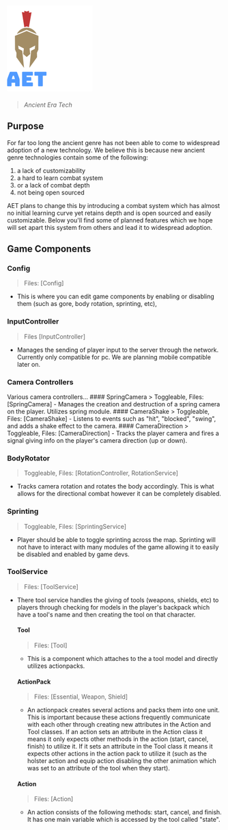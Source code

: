 

## ![alt text](GithubLogo.png)
> *Ancient Era Tech*

## Purpose

For far too long the ancient genre has not been able to come to widespread adoption of a new technology. We believe this is because new ancient genre technologies contain some of the following:

1. a lack of customizability
2. a hard to learn combat system 
3. or a lack of combat depth 
3. not being open sourced

AET plans to change this by introducing a combat system which has almost no initial learning curve yet retains depth and is open sourced and easily customizable. Below you'll find some of planned features which we hope will set apart this system from others and lead it to widespread adoption.

## Game Components

### Config
> Files: [Config]
- This is where you can edit game components by enabling or disabling them (such as gore, body rotation, sprinting, etc),

### InputController
> Files [InputController]
- Manages the sending of player input to the server through the network. Currently only compatible for pc. We are planning mobile compatible later on.

### Camera Controllers
Various camera controllers...
	#### SpringCamera
	> Toggleable, Files: [SpringCamera]
	- Manages the creation and destruction of a spring camera on the player. Utilizes spring module. 
	#### CameraShake
	> Toggleable, Files: [CameraShake]
	- Listens to events such as "hit", "blocked", "swing", and adds a shake effect to the camera.
	#### CameraDirection
	> Toggleable, Files: [CameraDirection]
	- Tracks the player camera and fires a signal giving info on the player's camera direction (up or down).

### BodyRotator
> Toggleable, Files: [RotationController, RotationService]
- Tracks camera rotation and rotates the body accordingly. This is what allows for the directional combat however it can be completely disabled.

### Sprinting 
> Toggleable, Files: [SprintingService]
- Player should be able to toggle sprinting across the map. Sprinting will not have to interact with many modules of the game allowing it to easily be disabled and enabled by game devs. 

### ToolService
> Files: [ToolService]
- There tool service handles the giving of tools (weapons, shields, etc) to players through checking for models in the player's backpack which have a tool's name and then creating the tool on that character.
	#### Tool
	> Files: [Tool]
	- This is a component which attaches to the a tool model and directly utilizes actionpacks.
	#### ActionPack
	> Files: [Essential, Weapon, Shield]
	- An actionpack creates several actions and packs them into one unit. This is important because these actions frequently communicate with each other through creating new attributes in the Action and Tool classes. If an action sets an attribute in the Action class it means it only expects other methods in the action (start, cancel, finish) to utilize it. If it sets an attribute in the Tool class it means it expects other actions in the action pack to utilize it (such as the holster action and equip action disabling the other animation which was set to an attribute of the tool when they start).
	#### Action
	> Files: [Action]
	- An action consists of the following methods: start, cancel, and finish. It has one main variable which is accessed by the tool called "state". 



